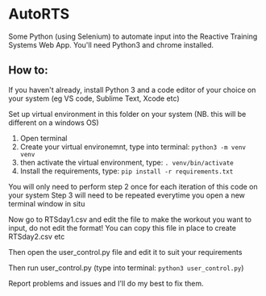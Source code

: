 # AutoRTS
Some Python (using Selenium)  to automate input into the Reactive Training Systems Web App. 
You'll need Python3 and chrome installed.

 ## How to:

  If you haven't already, install Python 3 and a code editor of your choice on your system (eg VS code, Sublime Text, Xcode etc)

  Set up  virtual environment in this folder on your system (NB. this will be different on a windows OS)
  
  1. Open terminal 
  2. Create your virtual environemnt, type into terminal: `python3 -m venv venv` 
  3. then activate the virtual environment, type: `. venv/bin/activate`
  4. Install the requirements, type: `pip install -r requirements.txt`
  
  You will only need to perform step 2 once for each iteration of this code on your system
  Step 3 will need to be repeated everytime you open a new terminal window in situ          

  Now go to RTSday1.csv and edit the file to make the workout you want to input, do not edit the format!
  You can copy this file in place to create RTSday2.csv etc 

  Then open the user_control.py file and edit it to suit your requirements 

  Then run user_control.py (type into terminal: `python3 user_control.py`)

  Report problems and issues and I'll do my best to fix them. 

